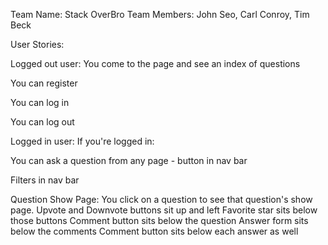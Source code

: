   Team Name: Stack OverBro
Team Members: John Seo, Carl Conroy, Tim Beck


User Stories:


Logged out user:
You come to the page and see an index of questions

You can register

You can log in

You can log out

Logged in user:
If you're logged in:

You can ask a question from any page - button in nav bar
	
Filters in nav bar

Question Show Page:
You click on a question to see that question's show page.
	Upvote and Downvote buttons sit up and left
	Favorite star sits below those buttons
	Comment button sits below the question
	Answer form sits below the comments
	Comment button sits below each answer as well